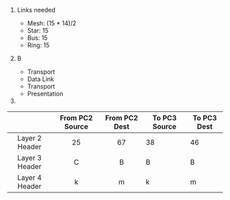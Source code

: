 1. Links needed
   - Mesh: (15 * 14)/2
   - Star: 15
   - Bus: 15
   - Ring: 15

2. B
   - Transport
   - Data Link
   - Transport
   - Presentation

4.

|                | From PC2 Source | From PC2 Dest | To PC3 Source | To PC3 Dest |
| :------------: | :-------------: | :-----------: | ------------- | ----------- |
| Layer 2 Header |       25        |      67       | 38            | 46          |
| Layer 3 Header |        C        |       B       | B             | B           |
| Layer 4 Header |        k        |       m       | k             | m           |

